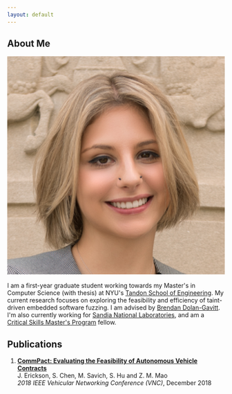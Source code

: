 ```yaml
---
layout: default
---
```


## About Me

<img class="profile-picture" src="mksavic.jpg">

I am a first-year graduate student working towards my Master's in Computer Science (with thesis) at NYU's [Tandon School of Engineering](https://engineering.nyu.edu/). My current research focuses on exploring the feasibility and efficiency of taint-driven embedded software fuzzing. I am advised by [Brendan Dolan-Gavitt](http://moyix.net/). I'm also currently working for [Sandia National Laboratories](https://www.sandia.gov/), and am a [Critical Skills Master's Program](https://www.sandia.gov/careers/special_programs/critical_skills_program.html) fellow.

## Publications

1. <a href="/pubs/CommPact.pdf" target="_blank">**CommPact: Evaluating the Feasibility of Autonomous Vehicle Contracts**</a>  
   J. Erickson, S. Chen, M. Savich, S. Hu and Z. M. Mao  
   *2018 IEEE Vehicular Networking Conference (VNC)*, December 2018
